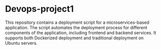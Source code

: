 # Devops-project1
This repository contains a deployment script for a microservices-based application. The script automates the deployment process for different components of the application, including frontend and backend services. It supports both Dockerized deployment and traditional deployment on Ubuntu servers.
